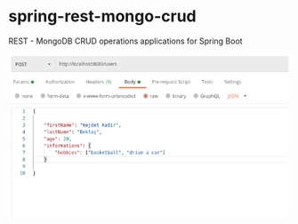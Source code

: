 # spring-rest-mongo-crud
REST - MongoDB CRUD operations applications for Spring Boot

![cover](cover.png)